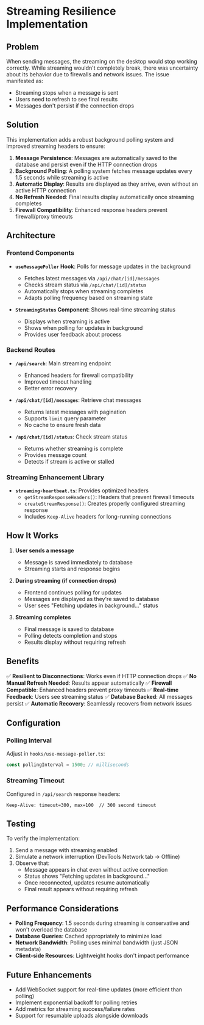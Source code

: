 # Streaming Resilience Implementation

## Problem
When sending messages, the streaming on the desktop would stop working correctly. While streaming wouldn't completely break, there was uncertainty about its behavior due to firewalls and network issues. The issue manifested as:
- Streaming stops when a message is sent
- Users need to refresh to see final results
- Messages don't persist if the connection drops

## Solution
This implementation adds a robust background polling system and improved streaming headers to ensure:

1. **Message Persistence**: Messages are automatically saved to the database and persist even if the HTTP connection drops
2. **Background Polling**: A polling system fetches message updates every 1.5 seconds while streaming is active
3. **Automatic Display**: Results are displayed as they arrive, even without an active HTTP connection
4. **No Refresh Needed**: Final results display automatically once streaming completes
5. **Firewall Compatibility**: Enhanced response headers prevent firewall/proxy timeouts

## Architecture

### Frontend Components
- **`useMessagePoller` Hook**: Polls for message updates in the background
  - Fetches latest messages via `/api/chat/[id]/messages`
  - Checks stream status via `/api/chat/[id]/status`
  - Automatically stops when streaming completes
  - Adapts polling frequency based on streaming state

- **`StreamingStatus` Component**: Shows real-time streaming status
  - Displays when streaming is active
  - Shows when polling for updates in background
  - Provides user feedback about process

### Backend Routes
- **`/api/search`**: Main streaming endpoint
  - Enhanced headers for firewall compatibility
  - Improved timeout handling
  - Better error recovery

- **`/api/chat/[id]/messages`**: Retrieve chat messages
  - Returns latest messages with pagination
  - Supports `limit` query parameter
  - No cache to ensure fresh data

- **`/api/chat/[id]/status`**: Check stream status
  - Returns whether streaming is complete
  - Provides message count
  - Detects if stream is active or stalled

### Streaming Enhancement Library
- **`streaming-heartbeat.ts`**: Provides optimized headers
  - `getStreamResponseHeaders()`: Headers that prevent firewall timeouts
  - `createStreamResponse()`: Creates properly configured streaming response
  - Includes `Keep-Alive` headers for long-running connections

## How It Works

1. **User sends a message**
   - Message is saved immediately to database
   - Streaming starts and response begins

2. **During streaming (if connection drops)**
   - Frontend continues polling for updates
   - Messages are displayed as they're saved to database
   - User sees "Fetching updates in background..." status

3. **Streaming completes**
   - Final message is saved to database
   - Polling detects completion and stops
   - Results display without requiring refresh

## Benefits

✅ **Resilient to Disconnections**: Works even if HTTP connection drops
✅ **No Manual Refresh Needed**: Results appear automatically
✅ **Firewall Compatible**: Enhanced headers prevent proxy timeouts
✅ **Real-time Feedback**: Users see streaming status
✅ **Database Backed**: All messages persist
✅ **Automatic Recovery**: Seamlessly recovers from network issues

## Configuration

### Polling Interval
Adjust in `hooks/use-message-poller.ts`:
```typescript
const pollingInterval = 1500; // milliseconds
```

### Streaming Timeout
Configured in `/api/search` response headers:
```
Keep-Alive: timeout=300, max=100  // 300 second timeout
```

## Testing

To verify the implementation:

1. Send a message with streaming enabled
2. Simulate a network interruption (DevTools Network tab → Offline)
3. Observe that:
   - Message appears in chat even without active connection
   - Status shows "Fetching updates in background..."
   - Once reconnected, updates resume automatically
   - Final result appears without requiring refresh

## Performance Considerations

- **Polling Frequency**: 1.5 seconds during streaming is conservative and won't overload the database
- **Database Queries**: Cached appropriately to minimize load
- **Network Bandwidth**: Polling uses minimal bandwidth (just JSON metadata)
- **Client-side Resources**: Lightweight hooks don't impact performance

## Future Enhancements

- Add WebSocket support for real-time updates (more efficient than polling)
- Implement exponential backoff for polling retries
- Add metrics for streaming success/failure rates
- Support for resumable uploads alongside downloads

